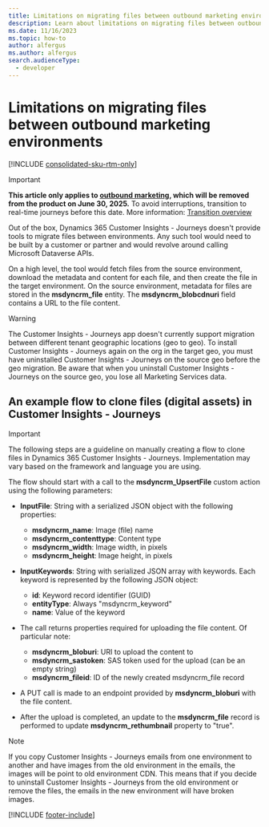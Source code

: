 ```yaml
---
title: Limitations on migrating files between outbound marketing environments
description: Learn about limitations on migrating files between outbound marketing environments and possible workarounds.
ms.date: 11/16/2023
ms.topic: how-to
author: alfergus
ms.author: alfergus
search.audienceType: 
  - developer
---
```


# Limitations on migrating files between outbound marketing environments

[!INCLUDE [consolidated-sku-rtm-only](.././includes/consolidated-sku-rtm-only.md)]

> [!IMPORTANT]
> **This article only applies to [outbound marketing](../user-guide.md), which will be removed from the product on June 30, 2025.** To avoid interruptions, transition to real-time journeys before this date. More information: [Transition overview](../transition-overview.md)

Out of the box, Dynamics 365 Customer Insights - Journeys doesn't provide tools to migrate files between environments. Any such tool would need to be built by a customer or partner and would revolve around calling Microsoft Dataverse APIs.

On a high level, the tool would fetch files from the source environment, download the metadata and content for each file, and then create the file in the target environment. On the source environment, metadata for files are stored in the **msdyncrm_file** entity. The **msdyncrm_blobcdnuri** field contains a URL to the file content.

> [!WARNING]
> The Customer Insights - Journeys app doesn't currently support migration between different tenant geographic locations (geo to geo). To install Customer Insights - Journeys again on the org in the target geo, you must have uninstalled Customer Insights - Journeys on the source geo before the geo migration. Be aware that when you uninstall Customer Insights - Journeys on the source geo, you lose all Marketing Services data.

## An example flow to clone files (digital assets) in Customer Insights - Journeys

> [!IMPORTANT]
> The following steps are a guideline on manually creating a flow to clone files in Dynamics 365 Customer Insights - Journeys. Implementation may vary based on the framework and language you are using.

The flow should start with a call to the **msdyncrm_UpsertFile** custom action using the following parameters:
- **InputFile**: String with a serialized JSON object with the following properties:
    - **msdyncrm_name**: Image (file) name
    - **msdyncrm_contenttype**: Content type
    - **msdyncrm_width**: Image width, in pixels
    - **msdyncrm_height**: Image height, in pixels

- **InputKeywords**: String with serialized JSON array with keywords. Each keyword is represented by the following JSON object:
    - **id**: Keyword record identifier (GUID)
    - **entityType**: Always "msdyncrm_keyword"
    - **name**: Value of the keyword

- The call returns properties required for uploading the file content. Of particular note:
    - **msdyncrm_bloburi**: URI to upload the content to
    - **msdyncrm_sastoken**: SAS token used for the upload (can be an empty string)
    - **msdyncrm_fileid**: ID of the newly created msdyncrm_file record

- A PUT call is made to an endpoint provided by **msdyncrm_bloburi** with the file content.

- After the upload is completed, an update to the **msdyncrm_file** record is performed to update **msdyncrm_rethumbnail** property to "true".

> [!NOTE]
> If you copy Customer Insights - Journeys emails from one environment to another and have images from the old environment in the emails, the images will be point to old environment CDN. This means that if you decide to uninstall Customer Insights - Journeys from the old environment or remove the files, the emails in the new environment will have broken images.

[!INCLUDE [footer-include](.././includes/footer-banner.md)]
